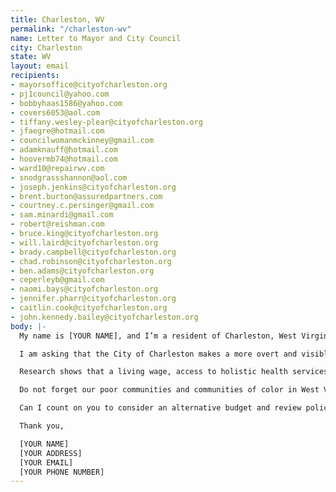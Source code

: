 ```yaml
---
title: Charleston, WV
permalink: "/charleston-wv"
name: Letter to Mayor and City Council
city: Charleston
state: WV
layout: email
recipients:
- mayorsoffice@cityofcharleston.org
- pj1council@yahoo.com
- bobbyhaas1586@yahoo.com
- covers6053@aol.com
- tiffany.wesley-plear@cityofcharleston.org
- jfaegre@hotmail.com
- councilwomanmckinney@gmail.com
- adamknauff@hotmail.com
- hoovermb74@hotmail.com
- ward10@repairwv.com
- snodgrassshannon@aol.com
- joseph.jenkins@cityofcharleston.org
- brent.burton@assuredpartners.com
- courtney.c.persinger@gmail.com
- sam.minardi@gmail.com
- robert@reishman.com
- bruce.king@cityofcharleston.org
- will.laird@cityofcharleston.org
- brady.campbell@cityofcharleston.org
- chad.robinson@cityofcharleston.org
- ben.adams@cityofcharleston.org
- ceperleyb@gmail.com
- naomi.bays@cityofcharleston.org
- jennifer.pharr@cityofcharleston.org
- caitlin.cook@cityofcharleston.org
- john.kennedy.bailey@cityofcharleston.org
body: |-
  My name is [YOUR NAME], and I’m a resident of Charleston, West Virginia. I am writing about the Charleston fiscal year 2021 budget and call for you to review city policies surrounding police.

  I am asking that the City of Charleston makes a more overt and visible commitment to racial justice. I demand that the budget be amended and reviewed so that Council may find ways to redirect money away from Charleston Police Department’s overinflated budget. I urge you to pressure the City Manager’s Office and our local officials towards an ethical and equal reallocation of the city’s expenditures, away from PD, and towards sectors that facilitate the dismantling of racial and class inequality.

  Research shows that a living wage, access to holistic health services and treatment, educational opportunity, and stable housing are far more successful at reducing crime than police or prisons (Source: Popular Democracy). As such, I demand more aggressive financial support be directed to those areas. West Virginia and our city's budgets are already struggling. We need to devote more money to building community and community resources across the state.

  Do not forget our poor communities and communities of color in West Virginia who are disproportionate targets of police violence. Justice will only be served when the police are reformed, and this will not be possible until we defund them.

  Can I count on you to consider an alternative budget and review policing methods that puts a focus on social service programs?

  Thank you,

  [YOUR NAME]
  [YOUR ADDRESS]
  [YOUR EMAIL]
  [YOUR PHONE NUMBER]
---
```


